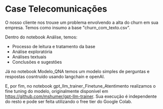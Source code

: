 # Case Telecomunicações

O nosso cliente nos trouxe um problema envolvendo a alta do churn em sua empresa.
Temos como insumo a base "churn_com_texto.csv".

Dentro do notebook Análise, temos:
- Processo de leitura e tratamento da base
- Análise exploratória
- Análises textuais
- Conclusões e sugestões

Já no notebook Modelo_QNA temos um modelo simples de perguntas e respostas cosntruído usando langchain e openAI.

E, por fim, no notebook gpt_llm_trainer_Finetune_Atentimento realizamos o fine tuning do modelo, originalmente disponível em https://github.com/mshumer/gpt-llm-trainer.
Sua execução é independente do resto e pode ser feita utilizando o free tier do Google Colab.